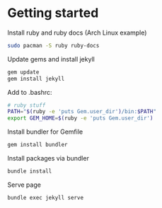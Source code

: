# Getting started

Install ruby and ruby docs (Arch Linux example)

```bash
sudo pacman -S ruby ruby-docs
```

Update gems and install jekyll

```bash
gem update
gem install jekyll
```

Add to .bashrc:

```bash
# ruby stuff
PATH="$(ruby -e 'puts Gem.user_dir')/bin:$PATH"
export GEM_HOME=$(ruby -e 'puts Gem.user_dir')
```

Install bundler for Gemfile

```bash
gem install bundler
```

Install packages via bundler

```bash
bundle install
```

Serve page

```bash
bundle exec jekyll serve
```
